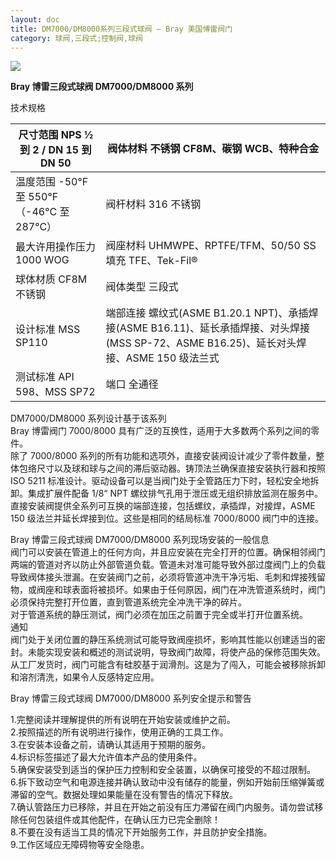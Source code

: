 ```yaml
---
layout: doc
title: DM7000/DM8000系列三段式球阀 – Bray 美国博雷阀门
category: 球阀,三段式;控制阀,球阀
---
```


![](/2022/11/download-2.png)

**Bray 博雷三段式球阀 DM7000/DM8000 系列**

技术规格

| 尺寸范围 NPS ½ 到 2 / DN 15 到 DN 50       | 阀体材料 不锈钢 CF8M、碳钢 WCB、特种合金                                                                                                  |
| ------------------------------------------ | ----------------------------------------------------------------------------------------------------------------------------------------- |
| 温度范围 \-50°F 至 550°F（-46°C 至 287°C） | 阀杆材料 316 不锈钢                                                                                                                       |
| 最大许用操作压力 1000 WOG                  | 阀座材料 UHMWPE、RPTFE/TFM、50/50 SS 填充 TFE、Tek-Fil®                                                                                   |
| 球体材质 CF8M 不锈钢                       | 阀体类型 三段式                                                                                                                           |
| 设计标准 MSS SP110                         | 端部连接 螺纹式(ASME B1.20.1 NPT)、承插焊接(ASME B16.11)、延长承插焊接、对头焊接(MSS SP-72、ASME B16.25)、延长对头焊接、ASME 150 级法兰式 |
| 测试标准 API 598、MSS SP72                 | 端口 全通径                                                                                                                               |

DM7000/DM8000 系列设计基于该系列  
Bray 博雷阀门 7000/8000 具有广泛的互换性，适用于大多数两个系列之间的零件。  
除了 7000/8000 系列的所有功能和选项外，直接安装阀设计减少了零件数量，整体包络尺寸以及球和球与之间的滞后驱动器。铸顶法兰确保直接安装执行器和按照 ISO 5211 标准设计。驱动设备可以是当阀门处于全管路压力下时，轻松安全地拆卸。集成扩展件配备 1/8“ NPT 螺纹排气孔用于泄压或无组织排放监测在服务中。直接安装阀提供全系列可互换的端部连接，包括螺纹，承插焊，对接焊，ASME 150 级法兰并延长焊接到位。这些是相同的结局标准 7000/8000 阀门中的连接。

Bray 博雷三段式球阀 DM7000/DM8000 系列现场安装的一般信息  
阀门可以安装在管道上的任何方向，并且应安装在完全打开的位置。确保相邻阀门两端的管道对齐以防止外部管道负载。管道未对准可能导致外部过度阀门上的负载导致阀体接头泄漏。在安装阀门之前，必须将管道冲洗干净污垢、毛刺和焊接残留物，或阀座和球表面将被损坏。如果由于任何原因，阀门在冲洗管道系统时，阀门必须保持完整打开位置，直到管道系统完全冲洗干净的碎片。  
对于管道系统的静压测试，阀门必须在加压之前置于完全或半打开位置系统。  
通知  
阀门处于关闭位置的静压系统测试可能导致阀座损坏，影响其性能以创建适当的密封。未能实现安装和概述的测试说明，导致阀门故障，将使产品的保修范围失效。  
从工厂发货时，阀门可能含有硅胶基于润滑剂。这是为了闯入，可能会被移除拆卸和溶剂清洗，如果令人反感特定应用。

Bray 博雷三段式球阀 DM7000/DM8000 系列安全提示和警告

1.完整阅读并理解提供的所有说明在开始安装或维护之前。  
2.按照描述的所有说明进行操作，使用正确的工具工作。  
3.在安装本设备之前，请确认其适用于预期的服务。  
4.标识标签描述了最大允许值本产品的使用条件。  
5.确保安装受到适当的保护压力控制和安全装置，以确保可接受的不超过限制。  
6.拆下致动空气和电源连接并确认致动中没有储存的能量，例如开始前压缩弹簧或滞留的空气。数据处理如果能量在没有警告的情况下释放。  
7.确认管路压力已移除，并且在开始之前没有压力滞留在阀门内服务。请勿尝试移除任何包装组件或其他配件，在确认压力已完全删除！  
8.不要在没有适当工具的情况下开始服务工作，并且防护安全措施。  
9.工作区域应无障碍物等安全隐患。
